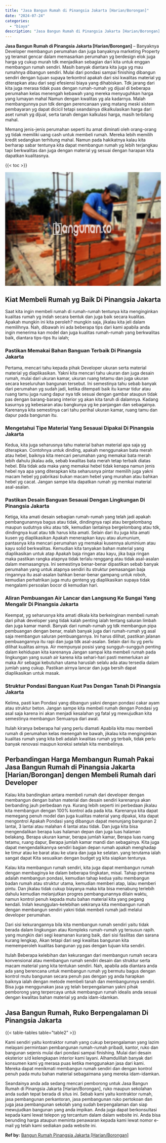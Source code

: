 ```yaml
---
title: "Jasa Bangun Rumah di Pinangsia Jakarta [Harian/Borongan]"
date: "2024-07-24"
categories: 
  - "biaya"
description: "Jasa Bangun Rumah di Pinangsia Jakarta [Harian/Borongan]. Seandainya anda ada sedang mencari pemborong untuk Jasa Bangun Rumah di Pinangsia Jakarta [Harian/..."
---
```


**Jasa Bangun Rumah di Pinangsia Jakarta \[Harian/Borongan\]** – Banyaknya Developer membangun perumahan dan juga banyaknya marketing Property yg teramat gencar dalam memasarkan perumahan yg berdesign elok juga harga yg cukup murah tdk menjadikan sebagian dari kita untuk enggan membangun rumah sendiri. Masih banyak diantara kita juga yg mau rumahnya dibangun sendiri. Mulai dari pondasi sampai finishing dibangun sendiri dengan tujuan supaya terkontrol apakah dari sisi kwalitas material yg diterapkan atau dari segi efesiensi biaya yang dihabiskan. Tdk jarang dari kita juga merasa tidak puas dengan rumah-rumah yg dijual di beberapa perumahan kelas menengah kebawah yang mereka menyuguhkan harga yang lumayan mahal Namun dengan kwalitas yg ala kadarnya. Malah membangunnya pun tdk dengan perencanaan yang matang meski sistem pembayaran yg dapat dicicil tetapi seandainya dikalkulasikan harga dari aset rumah yg dijual, serta tanah dengan kalkulasi harga, masih terbilang mahal.

Memang jenis-jenis perumahan seperti itu amat diminati oleh orang-orang yg tidak memiliki uang cash untuk membeli rumah. Mereka lebih memilih kredit sedangkan terhitung mahal. Namun pada hakikatnya kalau kita berharap sabar tentunya kita dapat membangun rumah yg lebih terjangkau tapi berkwalitas dan juga dengan material yg sesuai dengan harapan kita dapatkan kualitasnya.

{{< toc >}}

![Jasa Bangun Rumah di Pinangsia Jakarta [Harian/Borongan]](/images/borong-bangunan-17.png)

## Kiat Membeli Rumah yg Baik Di Pinangsia Jakarta

Saat kita ingin membeli rumah di rumah-rumah tentunya kita menginginkan kualitas rumah yg indah secara bentuk dan juga baik secara kualitas. Apakah mungkin ini kita peroleh? mungkin saja, jikalau kita jeli dalam memilihnya. Nah, dibawah ini ada beberapa tips dari kami apabila anda ingin menerima kan model dan juga kualitas rumah-rumah yang berkwalitas baik, diantara tips-tips Itu ialah;

### Pastikan Memakai Bahan Banguan Terbaik Di Pinangsia Jakarta

Pertama, mencari tahu kepada pihak Developer ukuran serta material material yg diaplikasikan. Yakni kita mencari tahu ukuran dan juga desain rumah, mulai dari ukuran kamar, ukuran ruang tetamu dan juga ukuran secara keseluruhan bangunan tersebut. Ini semestinya tahu sebab banyak dari perumahan yg sudah jadi, ketika ditempati baik itu kamar tidur atau ruang tamu juga ruang dapur nya tdk sesuai dengan gambar ataupun tidak pas dengan barang-barang interior yg akan kita taruh di dalamnya. Kadang kasurnya yg kebesaran atau bangkunya yg ke panjangan dan sebagainya. Karenanya kita semestinya cari tahu perihal ukuran kamar, ruang tamu dan dapur pada bangunan itu.

### Mengetahui Tipe Material Yang Sesauai Dipakai Di Pinangsia Jakarta

Kedua, kita juga seharusnya tahu material bahan material apa saja yg diterapkan. Contohnya untuk dinding, apakah menggunakan bata merah atau hebel, baiknya kita mencari perumahan yang memakai bata merah lebih dahulu jikalau ada, sebab kwalitas bata merah tetap terbaik diatas hebel. Bila tidak ada maka yang memakai hebel tidak kenapa namun jenis hebel nya apa yang diterapkan kita seharusnya pintar memilih juga yakni macam hebel yg pabrikasi bukan macam hebel yang murahan atau bahkan hebel yg cacat. Jangan sampe kita dapatkan rumah yg memkai material asal-asalan.

### Pastikan Desain Banguan Sesauai Dengan Lingkungan Di Pinangsia Jakarta

Ketiga, kita amati desain sebagian rumah-rumah yang telah jadi apakah pembangunannya bagus atau tidak, dindingnya rapi atau bergelombang maupun sudutnya siku atau tdk, kemudian lantainya bergelombang atau tdk, dindingnya kuat atau tdk harus kita amati. Selain dari itu juga kita amati kusen yg diaplikasikan Apakah menerapkan kayu atau alumunium, pantasnya kita mencari perumahan yg memakai kusennya aluminium atau kayu solid berkwalitas. Kemudian kita tanyakan bahan material yang diaplikasikan untuk atap Apakah baja ringan atau kayu, jika baja ringan maka pastikan rangka atapnya tidak terlalu renggang atau tidak asal-asalan dalam memasangnya. Ini semestinya benar-benar dipastikan sebab banyak perumahan yang untuk atapnya sendiri itu struktur pemasangan baja ringannya itu asal-asalan bahkan benar-benar gampang untuk roboh, kemudian perhatrikan juga mutu genteng yg diaplikasikan supaya tidak mengalami persoalan bocor di kemudian hari.

### Aliran Pembuangan Air Lancar dan Langsung Ke Sungai Yang Mengalir Di Pinangsia Jakarta

Keempat, yg seharusnya kita amati dikala kita berkeinginan membeli rumah dari pihak developer yang tidak kalah penting ialah tentang saluran limbah dan juga kamar mandi. Banyak dari rumah-rumah yg tdk membangun pipa pembuangan dengan benar, malah banyak juga dari rumah-rumah yg asal saja membangun saluran pembuangannya. Ini harus dilihat, pastikan jalanan pembuangannya itu rapi dan juga tdk asal-asalan. Selain dari itu yg perlu dilihat kualitas airnya. Air mempunyai posisi yang sungguh-sungguh penting dalam kehidupan kita karenanya Jangan sampai kita membeli rumah pada lingkungan yang susah air karena kita sehari-hari pasti memerlukan air maka Air sebagai kebutuhan utama haruslah selalu ada atau tersedia dalam jumlah yang cukup. Pastikan airnya lancar dan juga bersih dapat diaplikasikan untuk masak.

### Struktur Pondasi Banguan Kuat Pas Dengan Tanah Di Pinangsia Jakarta

Kelima, pasti kan Pondasi yang dibangun yakni dengan pondasi cakar ayam atau struktur beton. Jangan sampe kita membeli rumah dengan Pondasi yg asal saja karena ini akan menjadi kesalahan yg fatal yg mewujudkan kita semestinya membangun Semuanya dari awal.

Itulah kiranya beberapa hal yang perlu diamati Apabila kita mau membeli rumah di perumahan kelas menengah ke bawah, jikalau kita menginginkan kualitas rumah yang kita beli adalah kwalitas rumah yg terbaik, tidak perlu banyak renovasi maupun koreksi setelah kita membelinya.

## Perbandingan Harga Membangun Rumah Pakai Jasa Bangun Rumah di Pinangsia Jakarta \[Harian/Borongan\] dengen Membeli Rumah dari Developer

Kalau kita bandingkan antara membeli rumah dari developer dengan membangun dengan bahan material dan desain sendiri karenanya akan berbanding jauh perbedaan nya. Kurang lebih seperti ini perbedaan jikalau kita membangun dengan 100% kontrol ada pada kita. Karenanya kita dapat memegang penuh model dan juga kualitas material yang dipakai, kita dapat mengontrol Apakah Pondasi yang dibangun dapat menunjang bangunan 2 lantai, 3 lantai atau malahan 4 lantai atau tidak. Dan juga kita bisa mengendalikan berapa luas halaman depan dan juga luas halaman belakang. Berapa ukuran kamar, berapa jumlah kamar, Berapa luas ruang tetamu, ruang dapur, Berapa jumlah kamar mandi dan sebagainya. Kita juga dapat mengendalikannya sendiri bagian depan rumah apakah menghadap ke timur atau ke barat atau ke utara dan juga ke selatan. yang terutama ialah sangat dapat Kita sesuaikan dengan budget yg kita siapkan tentunya.

Kalau kita membangun rumah sendiri, kita juga dapat membangun rumah dengan membaginya ke dalam beberapa tingkatan, misal. Tahap pertama adalah membangun pondasi, kemudian tahap kedua yaitu membangun badan rumah atau struktur utama, kemudian memberi atap, lalau memberi pintu. Dan jikalau tidak cukup biayanya maka kita bisa menabung terlebih dahulu kemudian melanjutkan progres pembangunannya dilain waktu, namun kontrol penuh kepada mutu bahan material kita yang pegang kendali. Inilah keunggulan-kelebihan sekiranya kita membangun rumah dengan membangun sendiri yakni tidak membeli rumah jadi melalui developer perumahan.

Dari sisi kekurangannya bila kita membangun rumah sendiri yaitu tidak berada dalam lingkungan atau Kompleks rumah-rumah yg tersusun rapih. yang mungkin dari segi keamanan kurang baik, dari sisi fasilitas dan sarana kurang lengkap, Akan tetapi dari segi kwalitas bangunan kita mememperoleh kualitas bangunan yg pas dengan tujuan kita sendiri.

Itulah Beberapa kelebihan dan kekurangan dari membangun rumah secara konvensional atau membangun rumah sendiri desain dan struktur serta macam material yang kita tentukan sendiri. Nah, apabila ada diantara anda ada yang berencana untuk membangun rumah yg bermutu bagus dengan kontrol mutu bangunan secara penuh pas dengan yg anda harapkan baiknya ialah dengan metode membeli tanah dan membangunnya sendiri. Bisa juga menggunakan jasa yg telah berpengalaman yakni pihak pemborong yang terpercaya untuk membangun rumah idealis anda sesuai dengan kwalitas bahan material yg anda idam-idamkan.

## Jasa Bangun Rumah, Ruko Berpengalaman Di Pinangsia Jakarta

{{< table-tables table="table2" >}}

Kami sendiri yaitu kontraktor rumah yang cukup berpengalaman yang lazim melayani permintaan pembangunan rumah-rumah pribadi, kantor, ruko dan bangunan sejenis mulai dari pondasi sampai finishing. Mulai dari desain eksterior s/d kelengkapan interior kami layani. Alhamdulillah banyak dari konsumen kami yg merasa puas ketika menggunakan jasa dari kami. Mereka dapat menikmati membangun rumah sendiri dan dengan kontrol penuh pada mutu bahan material sebagaimana yang mereka idam-idamkan.

Seandainya anda ada sedang mencari pemborong untuk Jasa Bangun Rumah di Pinangsia Jakarta \[Harian/Borongan\], ruko maupun sekolahan anda sudah tepat berada di situs ini. Sebab kami yaitu kontraktor rumah, jasa pembangunan perkantoran, jasa pembangunan ruko pertokoan dan juga jasa pembangunan sekolah yang sudah berpengalaman dan siap mewujudkan bangunan yang anda impikan. Anda juga dapat berkonsultasi kepada kami lewat telepon yg tercantum dalam dalam website ini. Anda bisa berunding harga ataupun meminta penawaran kepada kami lewat nomor e-mail yg telah kami sediakan pada website ini.

**Ref by:** [Bangun Rumah Pinangsia Jakarta [Harian/Borongan]](https://id.wikipedia.org/wiki/Bangun)

